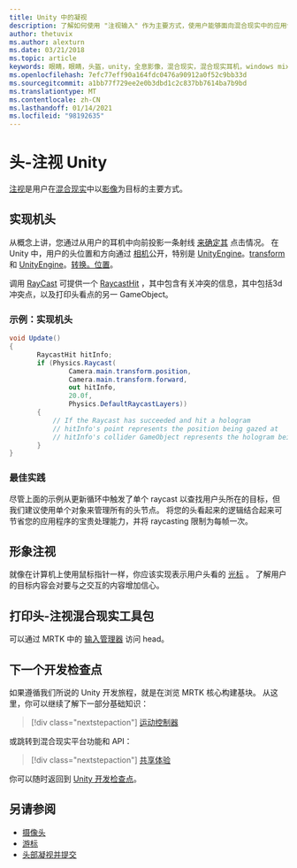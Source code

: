 ```yaml
---
title: Unity 中的凝视
description: 了解如何使用 "注视输入" 作为主要方式，使用户能够面向混合现实中的应用创建的全息影像。
author: thetuvix
ms.author: alexturn
ms.date: 03/21/2018
ms.topic: article
keywords: 眼睛，眼睛，头盔，unity，全息影像，混合现实，混合现实耳机，windows mixed reality 耳机，虚拟现实耳机，MRTK，混合现实工具包
ms.openlocfilehash: 7efc77eff90a164fdc0476a90912a0f52c9bb33d
ms.sourcegitcommit: a1bb77f729ee2e0b3dbd1c2c837bb7614ba7b9bd
ms.translationtype: MT
ms.contentlocale: zh-CN
ms.lasthandoff: 01/14/2021
ms.locfileid: "98192635"
---
```

# <a name="head-gaze-in-unity"></a>头-注视 Unity

[注视](../../design/gaze-and-commit.md)是用户在[混合现实](../../discover/mixed-reality.md)中以[影像](../../discover/hologram.md)为目标的主要方式。

## <a name="implementing-head-gaze"></a>实现机头

从概念上讲，您通过从用户的耳机中向前投影一条射线 [来确定其](../../design/gaze-and-commit.md) 点击情况。 在 Unity 中，用户的头位置和方向通过 [相机](camera-in-unity.md)公开，特别是 [UnityEngine](https://docs.unity3d.com/ScriptReference/Camera-main.html)。[transform](https://docs.unity3d.com/ScriptReference/Transform-forward.html) 和 [UnityEngine](https://docs.unity3d.com/ScriptReference/Camera-main.html)。[转换。位置](https://docs.unity3d.com/ScriptReference/Transform-position.html)。

调用 [RayCast](https://docs.unity3d.com/ScriptReference/Physics.Raycast.html) 可提供一个 [RaycastHit](https://docs.unity3d.com/ScriptReference/RaycastHit.html) ，其中包含有关冲突的信息，其中包括3d 冲突点，以及打印头看点的另一 GameObject。

### <a name="example-implement-head-gaze"></a>示例：实现机头

```cs
void Update()
{
       RaycastHit hitInfo;
       if (Physics.Raycast(
               Camera.main.transform.position,
               Camera.main.transform.forward,
               out hitInfo,
               20.0f,
               Physics.DefaultRaycastLayers))
       {
           // If the Raycast has succeeded and hit a hologram
           // hitInfo's point represents the position being gazed at
           // hitInfo's collider GameObject represents the hologram being gazed at
       }
}
```

### <a name="best-practices"></a>最佳实践

尽管上面的示例从更新循环中触发了单个 raycast 以查找用户头所在的目标，但我们建议使用单个对象来管理所有的头节点。 将您的头看起来的逻辑结合起来可节省您的应用程序的宝贵处理能力，并将 raycasting 限制为每帧一次。

## <a name="visualizing-head-gaze"></a>形象注视

就像在计算机上使用鼠标指针一样，你应该实现表示用户头看的 [光标](../../design/cursors.md) 。 了解用户的目标内容会对要与之交互的内容增加信心。

## <a name="head-gaze-in-the-mixed-reality-toolkit"></a>打印头-注视混合现实工具包 
可以通过 MRTK 中的 [输入管理器](https://microsoft.github.io/MixedRealityToolkit-Unity/Documentation/Input/Overview.html) 访问 head。

## <a name="next-development-checkpoint"></a>下一个开发检查点

如果遵循我们所说的 Unity 开发旅程，就是在浏览 MRTK 核心构建基块。 从这里，你可以继续了解下一部分基础知识：

> [!div class="nextstepaction"]
> [运动控制器](motion-controllers-in-unity.md)

或跳转到混合现实平台功能和 API：

> [!div class="nextstepaction"]
> [共享体验](shared-experiences-in-unity.md)

你可以随时返回到 [Unity 开发检查点](unity-development-overview.md#2-core-building-blocks)。

## <a name="see-also"></a>另请参阅
* [摄像头](camera-in-unity.md)
* [游标](../../design/cursors.md)
* [头部凝视并提交](../../design/gaze-and-commit.md)
